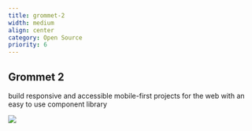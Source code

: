 ```yaml
---
title: grommet-2
width: medium
align: center
category: Open Source
priority: 6
---
```

## Grommet 2

build responsive and accessible mobile-first projects for the web with an easy to use component library

![](/img/monster.png)